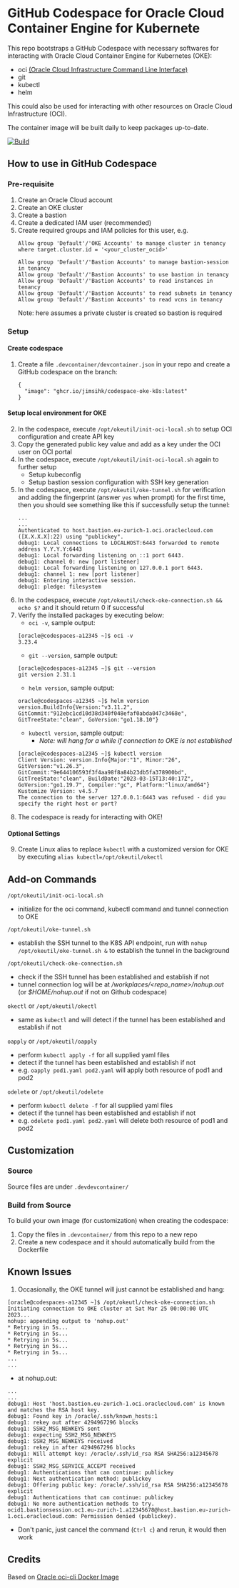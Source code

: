 # GitHub Codespace for Oracle Cloud Container Engine for Kubernete

This repo bootstraps a GitHub Codespace with necessary softwares for interacting with Oracle Cloud Container Engine for Kubernetes (OKE):
- oci [(Oracle Cloud Infrastructure Command Line Interface)](https://docs.oracle.com/iaas/Content/API/Concepts/cliconcepts.htm)
- git
- kubectl
- helm

This could also be used for interacting with other resources on Oracle Cloud Infrastructure (OCI).

The container image will be built daily to keep packages up-to-date.

[![Build](https://github.com/jimsihk/codespace-oke-k8s/actions/workflows/build.yml/badge.svg)](https://github.com/jimsihk/codespace-oke-k8s/actions/workflows/build.yml)

## How to use in GitHub Codespace

### Pre-requisite
1. Create an Oracle Cloud account
2. Create an OKE cluster
3. Create a bastion
4. Create a dedicated IAM user (recommended)
5. Create required groups and IAM policies for this user, e.g.
    ```
    Allow group 'Default'/'OKE Accounts' to manage cluster in tenancy where target.cluster.id = '<your_cluster_ocid>'
    
    Allow group 'Default'/'Bastion Accounts' to manage bastion-session in tenancy
    Allow group 'Default'/'Bastion Accounts' to use bastion in tenancy
    Allow group 'Default'/'Bastion Accounts' to read instances in tenancy
    Allow group 'Default'/'Bastion Accounts' to read subnets in tenancy
    Allow group 'Default'/'Bastion Accounts' to read vcns in tenancy
    ```
   Note: here assumes a private cluster is created so bastion is required

### Setup
#### Create codespace
1. Create a file `.devcontainer/devcontainer.json` in your repo and create a GitHub codespace on the branch:
    ```
    {
      "image": "ghcr.io/jimsihk/codespace-oke-k8s:latest"
    }
    ```
#### Setup local environment for OKE
2. In the codespace, execute `/opt/okeutil/init-oci-local.sh` to setup OCI configuration and create API key
3. Copy the generated public key value and add as a key under the OCI user on OCI portal
4. In the codespace, execute `/opt/okeutil/init-oci-local.sh` again to further setup
   - Setup kubeconfig
   - Setup bastion session configuration with SSH key generation
5. In the codespace, execute `/opt/okeutil/oke-tunnel.sh` for verification and adding the fingerprint (answer `yes` when prompt) for the first time, then you should see something like this if successfully setup the tunnel:
    ```
    ...
    ...
    Authenticated to host.bastion.eu-zurich-1.oci.oraclecloud.com ([X.X.X.X]:22) using "publickey".
    debug1: Local connections to LOCALHOST:6443 forwarded to remote address Y.Y.Y.Y:6443
    debug1: Local forwarding listening on ::1 port 6443.
    debug1: channel 0: new [port listener]
    debug1: Local forwarding listening on 127.0.0.1 port 6443.
    debug1: channel 1: new [port listener]
    debug1: Entering interactive session.
    debug1: pledge: filesystem
    ```
6. In the codespace, execute `/opt/okeutil/check-oke-connection.sh && echo $?` and it should return 0 if successful
7. Verify the installed packages by executing below:
   - `oci -v`, sample output:
   ```
   [oracle@codespaces-a12345 ~]$ oci -v
   3.23.4
   ```
   - `git --version`, sample output:
   ```
   [oracle@codespaces-a12345 ~]$ git --version
   git version 2.31.1
   ```
   - `helm version`, sample output:
   ```
   oracle@codespaces-a12345 ~]$ helm version
   version.BuildInfo{Version:"v3.11.2", GitCommit:"912ebc1cd10d38d340f048efaf0abda047c3468e", GitTreeState:"clean", GoVersion:"go1.18.10"}
   ```
   - `kubectl version`, sample output:
     - _Note: will hang for a while if connection to OKE is not established_
   ```
   [oracle@codespaces-a12345 ~]$ kubectl version
   Client Version: version.Info{Major:"1", Minor:"26", GitVersion:"v1.26.3", GitCommit:"9e644106593f3f4aa98f8a84b23db5fa378900bd", GitTreeState:"clean", BuildDate:"2023-03-15T13:40:17Z", GoVersion:"go1.19.7", Compiler:"gc", Platform:"linux/amd64"}
   Kustomize Version: v4.5.7
   The connection to the server 127.0.0.1:6443 was refused - did you specify the right host or port?
   ```
8. The codespace is ready for interacting with OKE!

#### Optional Settings
9. Create Linux alias to replace `kubectl` with a customized version for OKE by executing `alias kubectl=/opt/okeutil/okectl`

## Add-on Commands 
`/opt/okeutil/init-oci-local.sh`
- initialize for the oci command, kubectl command and tunnel connection to OKE

`/opt/okeutil/oke-tunnel.sh`
- establish the SSH tunnel to the K8S API endpoint, run with `nohup /opt/okeutil/oke-tunnel.sh &` to establish the tunnel in the background

`/opt/okeutil/check-oke-connection.sh`
- check if the SSH tunnel has been established and establish if not
- tunnel connection log will be at _/workplaces/<repo_name>/nohup.out_ (or _$HOME/nohup.out_ if not on Github codespace)

`okectl` or `/opt/okeutil/okectl`
- same as `kubectl` and will detect if the tunnel has been established and establish if not

`oapply` or `/opt/okeutil/oapply`
- perform `kubectl apply -f` for all supplied yaml files
- detect if the tunnel has been established and establish if not
- e.g. `oapply pod1.yaml pod2.yaml` will apply both resource of pod1 and pod2

`odelete` or `/opt/okeutil/odelete`
- perform `kubectl delete -f` for all supplied yaml files
- detect if the tunnel has been established and establish if not
- e.g. `odelete pod1.yaml pod2.yaml` will delete both resource of pod1 and pod2

## Customization

### Source
Source files are under `.devdevcontainer/`

### Build from Source
To build your own image (for customization) when creating the codespace:
1. Copy the files in `.devcontainer/` from this repo to a new repo
2. Create a new codespace and it should automatically build from the Dockerfile

## Known Issues
1. Occasionally, the OKE tunnel will just cannot be established and hang:
```
[oracle@codespaces-a12345 ~]$ /opt/okeutl/check-oke-connection.sh 
Initiating connection to OKE cluster at Sat Mar 25 00:00:00 UTC 2023...
nohup: appending output to 'nohup.out'
* Retrying in 5s...
* Retrying in 5s...
* Retrying in 5s...
* Retrying in 5s...
* Retrying in 5s...
...
...
```
- at nohup.out:
```
...
...
debug1: Host 'host.bastion.eu-zurich-1.oci.oraclecloud.com' is known and matches the RSA host key.
debug1: Found key in /oracle/.ssh/known_hosts:1
debug1: rekey out after 4294967296 blocks
debug1: SSH2_MSG_NEWKEYS sent
debug1: expecting SSH2_MSG_NEWKEYS
debug1: SSH2_MSG_NEWKEYS received
debug1: rekey in after 4294967296 blocks
debug1: Will attempt key: /oracle/.ssh/id_rsa RSA SHA256:a12345678 explicit
debug1: SSH2_MSG_SERVICE_ACCEPT received
debug1: Authentications that can continue: publickey
debug1: Next authentication method: publickey
debug1: Offering public key: /oracle/.ssh/id_rsa RSA SHA256:a12345678 explicit
debug1: Authentications that can continue: publickey
debug1: No more authentication methods to try.
ocid1.bastionsession.oc1.eu-zurich-1.a12345678@host.bastion.eu-zurich-1.oci.oraclecloud.com: Permission denied (publickey).
```
- Don't panic, just cancel the command (`Ctrl c`) and rerun, it would then work

## Credits
Based on [Oracle oci-cli Docker Image](https://github.com/oracle/docker-images/tree/main/OracleCloudInfrastructure/oci-cli)

